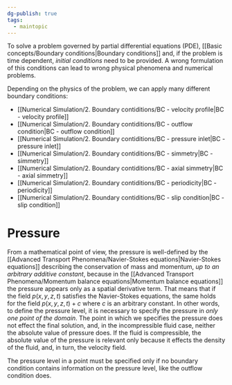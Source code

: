 ```yaml
---
dg-publish: true
tags:
  - maintopic
---
```

To solve a problem governed by partial differential equations (PDE), [[Basic concepts/Boundary conditions|Boundary conditions]] and, if the problem is time dependent, *initial conditions* need to be provided.
A wrong formulation of this conditions can lead to wrong physical phenomena and numerical problems.

Depending on the physics of the problem, we can apply many different boundary conditions:
- [[Numerical Simulation/2. Boundary contiditions/BC - velocity profile|BC - velocity profile]]
- [[Numerical Simulation/2. Boundary contiditions/BC - outflow condition|BC - outflow condition]]
- [[Numerical Simulation/2. Boundary contiditions/BC - pressure inlet|BC - pressure inlet]]
- [[Numerical Simulation/2. Boundary contiditions/BC - simmetry|BC - simmetry]]
- [[Numerical Simulation/2. Boundary contiditions/BC - axial simmetry|BC - axial simmetry]]
- [[Numerical Simulation/2. Boundary contiditions/BC - periodicity|BC - periodicity]]
- [[Numerical Simulation/2. Boundary contiditions/BC - slip condition|BC - slip condition]]

# Pressure
From a mathematical point of view, the pressure is well-defined by the [[Advanced Transport Phenomena/Navier-Stokes equations|Navier-Stokes equations]] describing the conservation of mass and momentum, *up to an arbitrary additive constant*, because in the [[Advanced Transport Phenomena/Momentum balance equations|Momentum balance equations]] the pressure appears only as a spatial derivative term. That means that if the field $p(x,y,z,t)$ satisfies the Navier-Stokes equations, the same holds for the field $p(x,y,z,t) + c$ where $c$ is an arbitrary constant.
In other words, to define the pressure level, it is necessary to specify the pressure in *only one point of the domain*. The point in which we specifies the pressure does not effect the final solution, and, in the incompressible fluid case, neither the absolute value of pressure does. If the fluid is compressible, the absolute value of the pressure is relevant only because it effects the density of the fluid, and, in turn, the velocity field.

The pressure level in a point must be specified only if no boundary condition contains information on the pressure level, like the outflow condition does.



